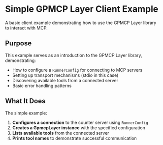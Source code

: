 # Simple GPMCP Layer Client Example

A basic client example demonstrating how to use the GPMCP Layer library to interact with MCP.

## Purpose

This example serves as an introduction to the GPMCP Layer library, demonstrating:

- How to configure a `RunnerConfig` for connecting to MCP servers
- Setting up transport mechanisms (stdio in this case)
- Discovering available tools from a connected server
- Basic error handling patterns

## What It Does

The simple example:

1. **Configures a connection** to the counter server using `RunnerConfig`
2. **Creates a GpmcpLayer instance** with the specified configuration
3. **Lists available tools** from the connected server
4. **Prints tool names** to demonstrate successful communication
